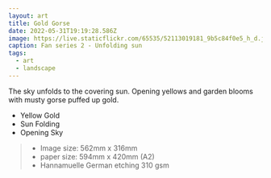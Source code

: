 ```yaml
---
layout: art
title: Gold Gorse
date: 2022-05-31T19:19:28.586Z
image: https://live.staticflickr.com/65535/52113019181_9b5c84f0e5_h_d.jpg
caption: Fan series 2 - Unfolding sun
tags:
  - art
  - landscape
---
```

The sky unfolds to the covering sun. Opening yellows and garden blooms with musty gorse puffed up gold.

* Yellow Gold
* Sun Folding
* Opening Sky

> - Image size: 562mm x 316mm
> - paper size: 594mm x 420mm (A2)
> - Hannamuelle German etching 310 gsm